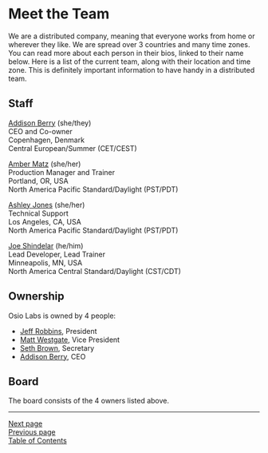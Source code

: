 # Meet the Team

We are a distributed company, meaning that everyone works from home or wherever they like. We are spread over 3 countries and many time zones. You can read more about each person in their bios, linked to their name below. Here is a list of the current team, along with their location and time zone. This is definitely important information to have handy in a distributed team.

## Staff

[Addison Berry](https://drupalize.me/team/addison-berry) (she/they)  
CEO and Co-owner  
Copenhagen, Denmark   
Central European/Summer (CET/CEST)

[Amber Matz](https://drupalize.me/team/amber-matz) (she/her)  
Production Manager and Trainer  
Portland, OR, USA  
North America Pacific Standard/Daylight (PST/PDT)

[Ashley Jones](https://drupalize.me/team/ashley-jones) (she/her)  
Technical Support  
Los Angeles, CA, USA  
North America Pacific Standard/Daylight (PST/PDT)

[Joe Shindelar](https://drupalize.me/team/joe-shindelar) (he/him)  
Lead Developer, Lead Trainer  
Minneapolis, MN, USA  
North America Central Standard/Daylight (CST/CDT)

## Ownership
Osio Labs is owned by 4 people:

- [Jeff Robbins](https://www.yonder.io/about/), President
- [Matt Westgate](https://www.lullabot.com/about/matt-westgate), Vice President
- [Seth Brown](https://www.lullabot.com/about/seth-brown), Secretary
- [Addison Berry](https://drupalize.me/team/addison-berry), CEO

## Board
The board consists of the 4 owners listed above.

---
[Next page](../02welcome)  
[Previous page](04structure.md)  
[Table of Contents](../README.md#table-of-contents)

